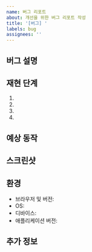 ```yaml
---
name: 버그 리포트
about: 개선을 위한 버그 리포트 작성
title: '[버그] '
labels: bug
assignees: ''
---
```


## 버그 설명
<!-- 버그에 대한 명확하고 간결한 설명 -->

## 재현 단계
<!-- 동작을 재현하는 단계 -->
1. 
2. 
3. 
4. 

## 예상 동작
<!-- 예상했던 동작에 대한 명확하고 간결한 설명 -->

## 스크린샷
<!-- 해당되는 경우, 문제 설명에 도움이 되는 스크린샷 추가 -->

## 환경
- 브라우저 및 버전: 
- OS: 
- 디바이스: 
- 애플리케이션 버전: 

## 추가 정보
<!-- 문제에 대한 기타 정보 추가 -->